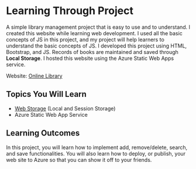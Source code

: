 # Learning Through Project

A simple library management project that is easy to use and to understand. I created this website while learning web development. I used all the basic concepts of JS in this project, and my project will help learners to understand the basic concepts of JS. I developed this project using HTML, Bootstrap, and JS. Records of books are maintained and saved through **Local Storage**. I hosted this website using the Azure Static Web Apps service.

Website: [Online Library](https://delightful-coast-00b51a700.1.azurestaticapps.net/)

## Topics You Will Learn
- [Web Storage](https://github.com/samipak458/Simple-Library-Managment/blob/main/Web%20Storage.md) (Local and Session Storage)
- Azure Static Web App Service

## Learning Outcomes

In this project, you will learn how to implement add, remove/delete, search, and save functionalities. You will also learn how to deploy, or publish, your web site to Azure so that you can show it off to your friends.
